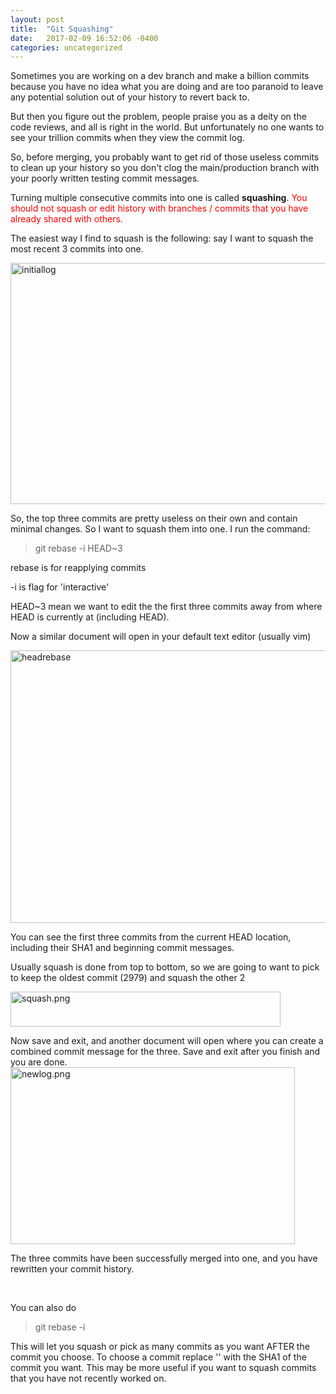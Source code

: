 ```yaml
---
layout: post
title:  "Git Squashing"
date:   2017-02-09 16:52:06 -0400
categories: uncategorized
---
```


Sometimes you are working on a dev branch and make a billion commits because you have no idea what you are doing and are too paranoid to leave any potential solution out of your history to revert back to.

But then you figure out the problem, people praise you as a deity on the code reviews, and all is right in the world. But unfortunately no one wants to see your trillion commits when they view the commit log.

<!--more-->

So, before merging, you probably want to get rid of those useless commits to clean up your history so you don't clog the main/production branch with your poorly written testing commit messages.

Turning multiple consecutive commits into one is called <strong>squashing</strong>. <span style="color: #ff0000;">You should not squash or edit history with branches / commits that you have already shared with others.</span>

The easiest way I find to squash is the following: say I want to squash the most recent 3 commits into one.

<img class="alignnone size-full wp-image-496" src="https://nineteenthbestfoxinbrookevillemd.files.wordpress.com/2017/02/initiallog.png" alt="initiallog" width="552" height="386" />

So, the top three commits are pretty useless on their own and contain minimal changes. So I want to squash them into one. I run the command:
<blockquote>git rebase -i HEAD~3</blockquote>
rebase is for reapplying commits

-i is flag for 'interactive'

HEAD~3 mean we want to edit the the first three commits away from where HEAD is currently at (including HEAD).

Now a similar document will open in your default text editor (usually vim)

<img class="alignnone size-full wp-image-504" src="https://nineteenthbestfoxinbrookevillemd.files.wordpress.com/2017/02/headrebase.png" alt="headrebase" width="722" height="436" />

You can see the first three commits from the current HEAD location, including their SHA1 and beginning commit messages.

Usually squash is done from top to bottom, so we are going to want to pick to keep the oldest commit (2979) and squash the other 2

<img class="alignnone size-full wp-image-510" src="https://nineteenthbestfoxinbrookevillemd.files.wordpress.com/2017/02/squash.png" alt="squash.png" width="432" height="56" />

Now save and exit, and another document will open where you can create a combined commit message for the three. Save and exit after you finish and you are done.<img class="alignnone size-full wp-image-513" src="https://nineteenthbestfoxinbrookevillemd.files.wordpress.com/2017/02/newlog.png" alt="newlog.png" width="455" height="283" />

The three commits have been successfully merged into one, and you have rewritten your commit history.

 

You can also do
<blockquote>git rebase -i <after-this-commit></blockquote>
This will let you squash or pick as many commits as you want AFTER the commit you choose. To choose a commit replace '<after-this-commit>' with the SHA1 of the commit you want. This may be more useful if you want to squash commits that you have not recently worked on.
